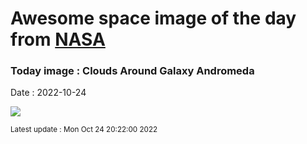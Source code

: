 
# Awesome space image of the day from [NASA](https://api.nasa.gov/)

### Today image : Clouds Around Galaxy Andromeda
Date : 2022-10-24

![](https://apod.nasa.gov/apod/image/2210/M31Clouds_Fryhover_960.jpg)

<small>Latest update : Mon Oct 24 20:22:00 2022</small>
        